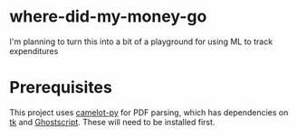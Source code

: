# where-did-my-money-go
I'm planning to turn this into a bit of a playground for using ML to track expenditures


# Prerequisites

This project uses [camelot-py](https://pypi.org/project/camelot-py/) for PDF parsing,
which has dependencies on [tk]() and [Ghostscript](). These will need to be installed first.